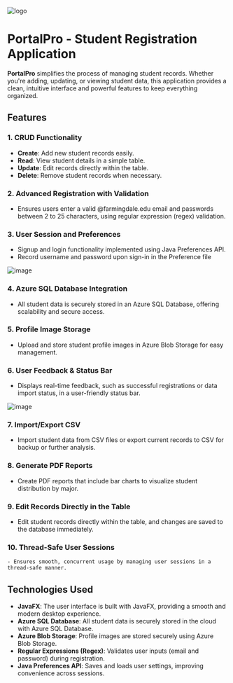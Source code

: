 ![logo](https://github.com/user-attachments/assets/23b7bc91-9269-4226-b129-faf616423dd3)
# **PortalPro** - Student Registration Application

**PortalPro** simplifies the process of managing student records. Whether you're adding, updating, or viewing student data, this application provides a clean, intuitive interface and powerful features to keep everything organized.

## **Features**

### 1. **CRUD Functionality**
   - **Create**: Add new student records easily.
   - **Read**: View student details in a simple table.
   - **Update**: Edit records directly within the table.
   - **Delete**: Remove student records when necessary.

### 2. **Advanced Registration with Validation**
   - Ensures users enter a valid @farmingdale.edu email and passwords between 2 to 25 characters, using regular expression (regex) validation.

### 3. **User Session and Preferences**
   - Signup and login functionality implemented using Java Preferences API.
   - Record username and password upon sign-in in the Preference file


![image](https://github.com/user-attachments/assets/3cae41be-a82e-4a91-affc-55344af25180)



### 4. **Azure SQL Database Integration**
   - All student data is securely stored in an Azure SQL Database, offering scalability and secure access.

### 5. **Profile Image Storage**
   - Upload and store student profile images in Azure Blob Storage for easy management.

### 6. **User Feedback & Status Bar**
   - Displays real-time feedback, such as successful registrations or data import status, in a user-friendly status bar.

![image](https://github.com/user-attachments/assets/a421f960-a566-41fc-ba40-951e2e2e7a72)


### 7. **Import/Export CSV**
   - Import student data from CSV files or export current records to CSV for backup or further analysis.

### 8. **Generate PDF Reports**
   - Create PDF reports that include bar charts to visualize student distribution by major.

### 9. **Edit Records Directly in the Table**
   - Edit student records directly within the table, and changes are saved to the database immediately.

### 10. **Thread-Safe User Sessions**
    - Ensures smooth, concurrent usage by managing user sessions in a thread-safe manner.

## **Technologies Used**

- **JavaFX**: The user interface is built with JavaFX, providing a smooth and modern desktop experience.
- **Azure SQL Database**: All student data is securely stored in the cloud with Azure SQL Database.
- **Azure Blob Storage**: Profile images are stored securely using Azure Blob Storage.
- **Regular Expressions (Regex)**: Validates user inputs (email and password) during registration.
- **Java Preferences API**: Saves and loads user settings, improving convenience across sessions.

